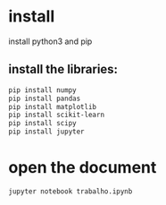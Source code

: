 # install
install python3 and pip

## install the libraries:

```bash
pip install numpy
pip install pandas
pip install matplotlib
pip install scikit-learn
pip install scipy
pip install jupyter
```

# open the document
```bash
jupyter notebook trabalho.ipynb
```